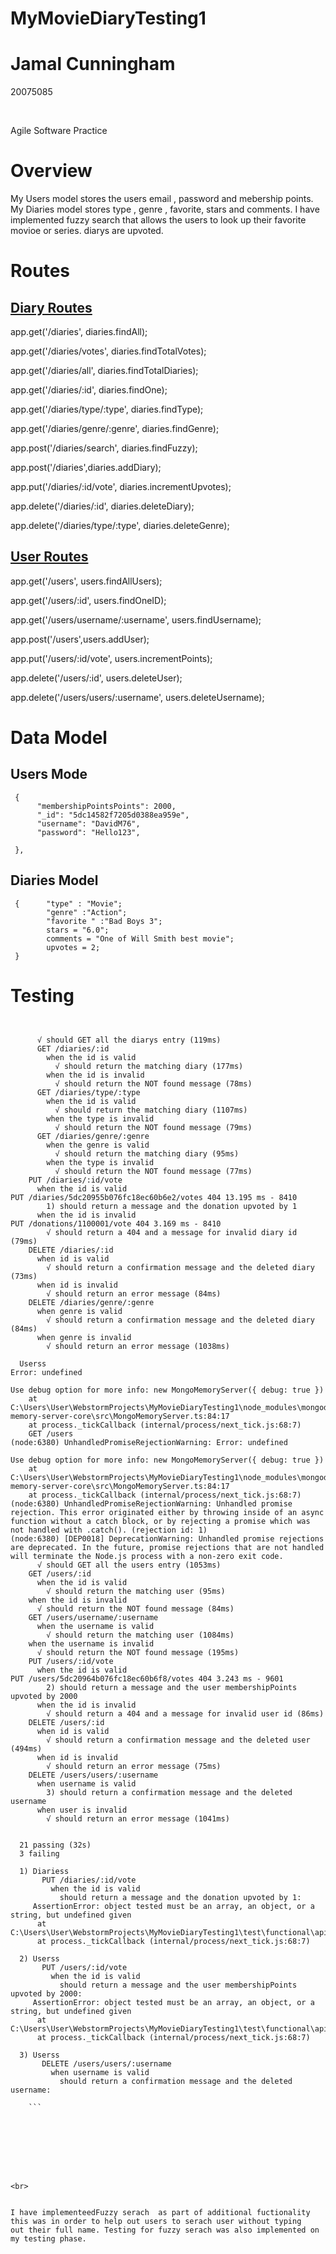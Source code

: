 # MyMovieDiaryTesting1

<h1> Jamal Cunningham </h1>

20075085

<br>

Agile Software Practice

<h1> Overview </h1>

My Users model stores the users email , password and mebership points. My Diaries model stores type , genre , favorite, stars and comments. I have implemented fuzzy search that allows the users to look up their favorite movioe or series. diarys are upvoted.

<h1> Routes </h1>

<h2><u>Diary Routes </u></h2>

<p> app.get('/diaries', diaries.findAll);</p>
<p>app.get('/diaries/votes', diaries.findTotalVotes);</p>
<p>app.get('/diaries/all', diaries.findTotalDiaries);</p>
<p>app.get('/diaries/:id', diaries.findOne);</p>

<p>app.get('/diaries/type/:type', diaries.findType);</p>

<p>app.get('/diaries/genre/:genre', diaries.findGenre);</p>


<p>app.post('/diaries/search', diaries.findFuzzy);</p>
<p>app.post('/diaries',diaries.addDiary);</p>


<p>app.put('/diaries/:id/vote', diaries.incrementUpvotes);</p>

</p>app.delete('/diaries/:id', diaries.deleteDiary);</p>
<p>app.delete('/diaries/type/:type', diaries.deleteGenre);</p>

<h2><u>User Routes </u></h2>

<p>app.get('/users', users.findAllUsers);</p>

<p>app.get('/users/:id', users.findOneID);</p>

<p>app.get('/users/username/:username', users.findUsername);</p>

<p>app.post('/users',users.addUser); </p>

<p>app.put('/users/:id/vote', users.incrementPoints);</p>

<p>app.delete('/users/:id', users.deleteUser);</p>

<p>app.delete('/users/users/:username', users.deleteUsername);</p>

<h1> Data Model </h1>



<h2> Users Mode </h2>

     {
          "membershipPointsPoints": 2000,
          "_id": "5dc14582f7205d0388ea959e",
          "username": "DavidM76",
          "password": "Hello123",
          
     },

<h2>Diaries Model</h2>

     {      "type" : "Movie";
            "genre" :"Action";
            "favorite " :"Bad Boys 3";
            stars = "6.0";
            comments = "One of Will Smith best movie";
            upvotes = 2;
     }
     
    
    
    
    
    

<h1> Testing </h1>



```


      √ should GET all the diarys entry (119ms)
      GET /diaries/:id
        when the id is valid
          √ should return the matching diary (177ms)
        when the id is invalid
          √ should return the NOT found message (78ms)
      GET /diaries/type/:type
        when the id is valid
          √ should return the matching diary (1107ms)
        when the type is invalid
          √ should return the NOT found message (79ms)
      GET /diaries/genre/:genre
        when the genre is valid
          √ should return the matching diary (95ms)
        when the type is invalid
          √ should return the NOT found message (77ms)
    PUT /diaries/:id/vote
      when the id is valid
PUT /diaries/5dc20955b076fc18ec60b6e2/votes 404 13.195 ms - 8410
        1) should return a message and the donation upvoted by 1
      when the id is invalid
PUT /donations/1100001/vote 404 3.169 ms - 8410
        √ should return a 404 and a message for invalid diary id (79ms)
    DELETE /diaries/:id
      when id is valid
        √ should return a confirmation message and the deleted diary (73ms)
      when id is invalid
        √ should return an error message (84ms)
    DELETE /diaries/genre/:genre
      when genre is valid
        √ should return a confirmation message and the deleted diary (84ms)
      when genre is invalid
        √ should return an error message (1038ms)

  Userss
Error: undefined

Use debug option for more info: new MongoMemoryServer({ debug: true })
    at C:\Users\User\WebstormProjects\MyMovieDiaryTesting1\node_modules\mongodb-memory-server-core\src\MongoMemoryServer.ts:84:17
    at process._tickCallback (internal/process/next_tick.js:68:7)
    GET /users
(node:6380) UnhandledPromiseRejectionWarning: Error: undefined

Use debug option for more info: new MongoMemoryServer({ debug: true })
    at C:\Users\User\WebstormProjects\MyMovieDiaryTesting1\node_modules\mongodb-memory-server-core\src\MongoMemoryServer.ts:84:17
    at process._tickCallback (internal/process/next_tick.js:68:7)
(node:6380) UnhandledPromiseRejectionWarning: Unhandled promise rejection. This error originated either by throwing inside of an async function without a catch block, or by rejecting a promise which was not handled with .catch(). (rejection id: 1)
(node:6380) [DEP0018] DeprecationWarning: Unhandled promise rejections are deprecated. In the future, promise rejections that are not handled will terminate the Node.js process with a non-zero exit code.
      √ should GET all the users entry (1053ms)
    GET /users/:id
      when the id is valid
        √ should return the matching user (95ms)
    when the id is invalid
      √ should return the NOT found message (84ms)
    GET /users/username/:username
      when the username is valid
        √ should return the matching user (1084ms)
    when the username is invalid
      √ should return the NOT found message (195ms)
    PUT /users/:id/vote
      when the id is valid
PUT /users/5dc20964b076fc18ec60b6f8/votes 404 3.243 ms - 9601
        2) should return a message and the user membershipPoints upvoted by 2000
      when the id is invalid
        √ should return a 404 and a message for invalid user id (86ms)
    DELETE /users/:id
      when id is valid
        √ should return a confirmation message and the deleted user (494ms)
      when id is invalid
        √ should return an error message (75ms)
    DELETE /users/users/:username
      when username is valid
        3) should return a confirmation message and the deleted username
      when user is invalid
        √ should return an error message (1041ms)


  21 passing (32s)
  3 failing

  1) Diariess
       PUT /diaries/:id/vote
         when the id is valid
           should return a message and the donation upvoted by 1:
     AssertionError: object tested must be an array, an object, or a string, but undefined given
      at C:\Users\User\WebstormProjects\MyMovieDiaryTesting1\test\functional\api/diariesTest.js:224:56
      at process._tickCallback (internal/process/next_tick.js:68:7)

  2) Userss
       PUT /users/:id/vote
         when the id is valid
           should return a message and the user membershipPoints upvoted by 2000:
     AssertionError: object tested must be an array, an object, or a string, but undefined given
      at C:\Users\User\WebstormProjects\MyMovieDiaryTesting1\test\functional\api/diariesTest.js:510:56
      at process._tickCallback (internal/process/next_tick.js:68:7)

  3) Userss
       DELETE /users/users/:username
         when username is valid
           should return a confirmation message and the deleted username:

    ```

         

    

    


<br>


I have implementeedFuzzy serach  as part of additional fuctionality this was in order to help out users to serach user without typing 
out their full name. Testing for fuzzy serach was also implemented on my testing phase.








